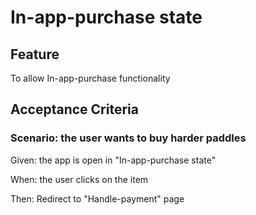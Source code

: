 # In-app-purchase state

## Feature

To allow In-app-purchase functionality

## Acceptance Criteria

### Scenario: the user wants to buy harder paddles

  Given: the app is open in "In-app-purchase state"

  When: the user clicks on the item

  Then: Redirect to "Handle-payment" page
